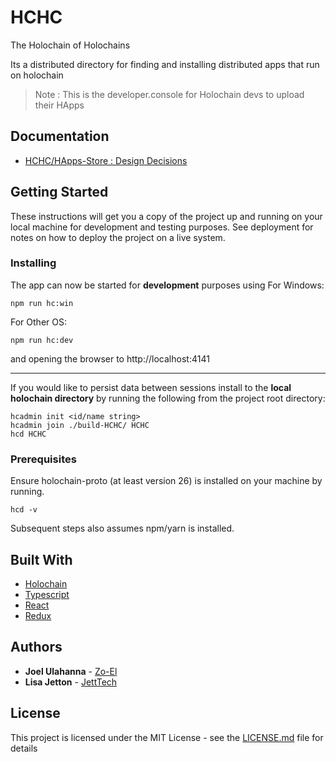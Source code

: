 # HCHC

The Holochain of Holochains

Its a distributed directory for finding and installing distributed apps that run on holochain

> Note : This is the developer.console for Holochain devs to upload their HApps

## Documentation
- [HCHC/HApps-Store : Design Decisions](https://hackmd.io/uBkCcxybSWyQ-h60dEi8bg)

## Getting Started

These instructions will get you a copy of the project up and running on your local machine for development and testing purposes. See deployment for notes on how to deploy the project on a live system.

### Installing

The app can now be started for **development** purposes using
For Windows:
```
npm run hc:win
```
For Other OS:
```
npm run hc:dev
```
and opening the browser to http://localhost:4141

---
If you would like to persist data between sessions install to the **local holochain directory** by running the following from the project root directory:
```
hcadmin init <id/name string>
hcadmin join ./build-HCHC/ HCHC
hcd HCHC
```
### Prerequisites
Ensure holochain-proto (at least version 26) is installed on your machine by running.

```
hcd -v
```
Subsequent steps also assumes npm/yarn is installed.

## Built With

* [Holochain](https://github.com/holochain/holochain-proto)
* [Typescript](https://github.com/Microsoft/TypeScript)
* [React](https://reactjs.org/)
* [Redux](https://redux.js.org/)

## Authors

* **Joel Ulahanna** - [Zo-El](https://github.com/zo-el)
* **Lisa Jetton** - [JettTech](https://github.com/JettTech)

## License

This project is licensed under the MIT License - see the [LICENSE.md](LICENSE.md) file for details
